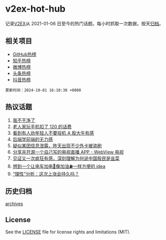 # v2ex-hot-hub

 记录[V2EX](https://www.v2ex.com/)从 2021-01-06 日至今的热门话题。每小时抓取一次数据，按天[归档](archives)。
 
 ## 相关项目

- [GitHub热榜](https://github.com/it985/github-hot-hub)
- [知乎热榜](https://github.com/it985/zhihu-hot-hub)
- [微博热榜](https://github.com/it985/weibo-hot-hub)
- [头条热榜](https://github.com/it985/toutiao-hot-hub)
- [抖音热榜](https://github.com/it985/douyin-hot-hub)


 `更新时间：2024-10-01 16:10:38 +0800`

## 热议话题

1. [我不干净了](https://www.v2ex.com/t/1077188)
1. [老人家玩手机扣了 120 的话费](https://www.v2ex.com/t/1077204)
1. [看到有人劝年轻人不要投机 A 股大牛有感](https://www.v2ex.com/t/1077234)
1. [后端学前端的无力感](https://www.v2ex.com/t/1077205)
1. [疑似某团信息泄露，昨天出现不少外卡被盗刷](https://www.v2ex.com/t/1077233)
1. [分享并开源一个自己写的电视直播 APP - WebView 电视](https://www.v2ex.com/t/1077160)
1. [见证又一次疯狂有感，深刻理解为何说中国股民是韭菜](https://www.v2ex.com/t/1077225)
1. [想到一个让电车加电🔋像加油⛽️一样方便的 idea](https://www.v2ex.com/t/1077255)
1. [“理性”分析：这次上涨会持久吗？](https://www.v2ex.com/t/1077212)

## 历史归档

[archives](archives)

## License

See the [LICENSE](LICENSE) file for license rights and limitations (MIT).
